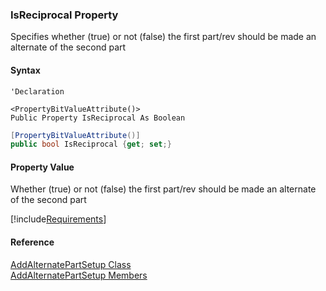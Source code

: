 ﻿### IsReciprocal Property

Specifies whether (true) or not (false) the first part/rev should be made an alternate of the second part

#### Syntax

```vbnet
'Declaration

<PropertyBitValueAttribute()>
Public Property IsReciprocal As Boolean
```

```csharp
[PropertyBitValueAttribute()]
public bool IsReciprocal {get; set;}
```

#### Property Value

Whether (true) or not (false) the first part/rev should be made an alternate of the second part

[!include[Requirements](../partials/requirements.md)]

#### Reference

[AddAlternatePartSetup Class](FChoice.Toolkits.Clarify~FChoice.Toolkits.Clarify.Logistics.AddAlternatePartSetup.md)  
[AddAlternatePartSetup Members](FChoice.Toolkits.Clarify~FChoice.Toolkits.Clarify.Logistics.AddAlternatePartSetup_members.md)